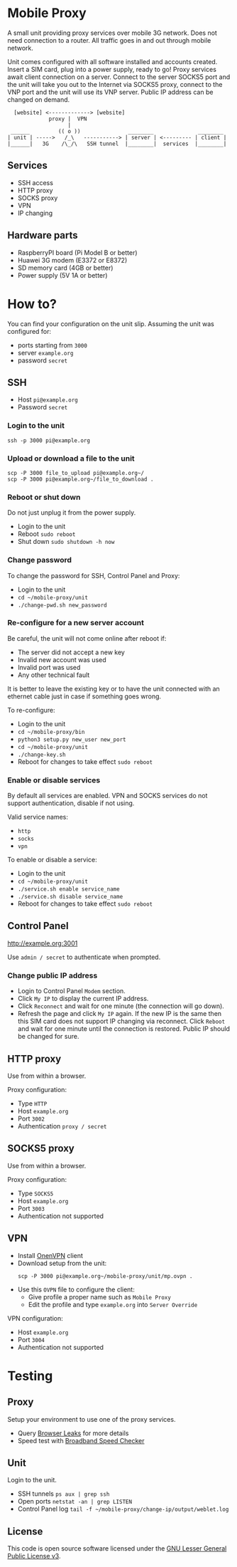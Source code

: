 # Mobile Proxy 

A small unit providing proxy services over mobile 3G network. 
Does not need connection to a router. All traffic goes in and out through mobile network.

Unit comes configured with all software installed and accounts created. 
Insert a SIM card, plug into a power supply, ready to go! Proxy services await client connection
on a server. Connect to the server SOCKS5 port and the unit will take you out to the Internet 
via SOCKS5 proxy, connect to the VNP port and the unit will use its VNP server. Public IP address
can be changed on demand.    

```
  [website] <-------------> [website]          
             proxy |  VPN   
                   |                  
 ______         (( o ))               ________              ________
| unit | ----->   /_\   -----------> | server | <--------- | client |
|______|   3G    /\_/\   SSH tunnel  |________|  services  |________|
```

## Services 
  * SSH access
  * HTTP proxy
  * SOCKS proxy
  * VPN
  * IP changing

## Hardware parts

* RaspberryPI board (Pi Model B or better)
* Huawei 3G modem (E3372 or E8372)
* SD memory card (4GB or better)
* Power supply (5V 1A or better)

# How to? 

You can find your configuration on the unit slip. 
Assuming the unit was configured for:
  * ports starting from `3000` 
  * server `example.org`
  * password `secret`

## SSH

* Host `pi@example.org`
* Password `secret`

### Login to the unit

`ssh -p 3000 pi@example.org`

### Upload or download a file to the unit

```
scp -P 3000 file_to_upload pi@example.org~/
scp -P 3000 pi@example.org~/file_to_download .
```

### Reboot or shut down

Do not just unplug it from the power supply. 
  * Login to the unit
  * Reboot `sudo reboot`
  * Shut down `sudo shutdown -h now`

### Change password

To change the password for SSH, Control Panel and Proxy: 
  * Login to the unit
  * `cd ~/mobile-proxy/unit`
  * `./change-pwd.sh new_password`

### Re-configure for a new server account

Be careful, the unit will not come online after reboot if: 
  * The server did not accept a new key 
  * Invalid new account was used
  * Invalid port was used
  * Any other technical fault

It is better to leave the existing key or to have the unit connected with an 
ethernet cable just in case if something goes wrong.

To re-configure:  
  * Login to the unit
  * `cd ~/mobile-proxy/bin`
  * `python3 setup.py new_user new_port`
  * `cd ~/mobile-proxy/unit`
  * `./change-key.sh`
  * Reboot for changes to take effect `sudo reboot` 

### Enable or disable services

By default all services are enabled.
VPN and SOCKS services do not support authentication, disable if not using.  

Valid service names: 
  * `http`
  * `socks`
  * `vpn`

To enable or disable a service:
  * Login to the unit
  * `cd ~/mobile-proxy/unit`
  * `./service.sh enable service_name`
  * `./service.sh disable service_name`
  * Reboot for changes to take effect `sudo reboot`

## Control Panel

http://example.org:3001

Use `admin / secret` to authenticate when prompted.

### Change public IP address

* Login to Control Panel `Modem` section.
* Click `My IP` to display the current IP address.
* Click `Reconnect` and wait for one minute (the connection will go down).
* Refresh the page and click `My IP` again. If the new IP is the same then this SIM
  card does not support IP changing via reconnect. Click `Reboot` and wait for one minute 
  until the connection is restored. Public IP should be changed for sure.   

## HTTP proxy

Use from within a browser.

Proxy configuration:
  * Type `HTTP`
  * Host `example.org`
  * Port `3002`
  * Authentication `proxy / secret`

## SOCKS5 proxy

Use from within a browser.

Proxy configuration:
  * Type `SOCKS5`
  * Host `example.org`
  * Port `3003`
  * Authentication not supported

## VPN

* Install [OnenVPN](https://openvpn.net/download-open-vpn/) client
* Download setup from the unit:
    ```
    scp -P 3000 pi@example.org~/mobile-proxy/unit/mp.ovpn .
    ```
* Use this `OVPN` file to configure the client:
  * Give profile a proper name such as `Mobile Proxy`
  * Edit the profile and type `example.org` into `Server Override`

VPN configuration:
  * Host `example.org`
  * Port `3004`
  * Authentication not supported

# Testing

## Proxy 

Setup your environment to use one of the proxy services. 
  * Query [Browser Leaks](https://browserleaks.com/ip) for more details
  * Speed test with [Broadband Speed Checker](https://www.broadbandspeedchecker.co.uk)

## Unit

Login to the unit.
* SSH tunnels `ps aux | grep ssh`
* Open ports `netstat -an | grep LISTEN`
* Control Panel log `tail -f ~/mobile-proxy/change-ip/output/weblet.log`

## License ##

This code is open source software licensed under the [GNU Lesser General Public License v3](http://www.gnu.org/licenses/lgpl-3.0.en.html).
